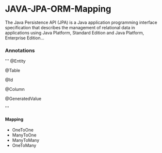 # JAVA-JPA-ORM-Mapping


The Java Persistence API (JPA) is a Java application programming interface specification that describes the management of relational data in applications using Java Platform, Standard Edition and Java Platform, Enterprise Edition...


### Annotations 
'''
@Entity

@Table

@Id

@Column

@GeneratedValue

'''

#### Mapping

* OneToOne
* ManyToOne
* ManyToMany
* OneToMany
